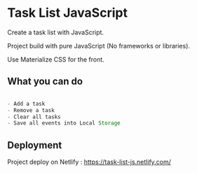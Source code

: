 # Task List JavaScript

Create a task list with JavaScript.

Project build with pure JavaScript (No frameworks or libraries). 

Use Materialize CSS for the front.


## What you can do

```javascript

- Add a task
- Remove a task
- Clear all tasks
- Save all events into Local Storage

```

## Deployment
Project deploy on Netlify : https://task-list-js.netlify.com/
